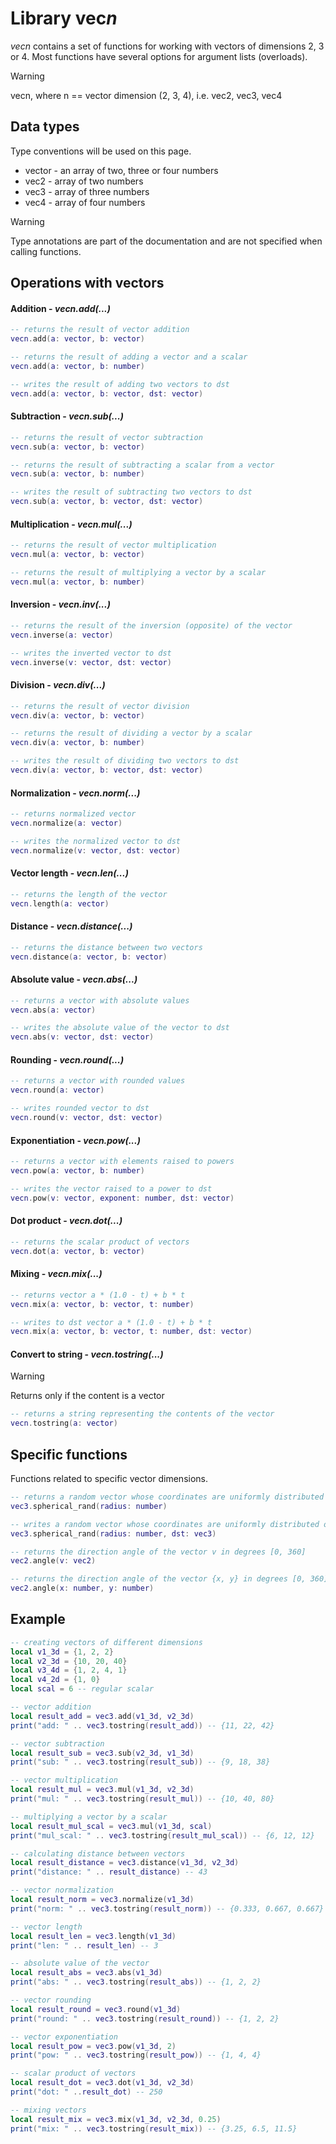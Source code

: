 # Library vec*n*

*vecn* contains a set of functions for working with vectors of dimensions 2, 3 or 4.
Most functions have several options for argument lists (overloads).

> [!WARNING]
>
> vecn, where n == vector dimension (2, 3, 4), i.e. vec2, vec3, vec4
>

## Data types

Type conventions will be used on this page.
- vector - an array of two, three or four numbers
- vec2 - array of two numbers
- vec3 - array of three numbers
- vec4 - array of four numbers

> [!WARNING]
>
> Type annotations are part of the documentation and are not specified when calling functions.


## Operations with vectors

#### Addition - *vecn.add(...)*

```lua
-- returns the result of vector addition
vecn.add(a: vector, b: vector)

-- returns the result of adding a vector and a scalar
vecn.add(a: vector, b: number)

-- writes the result of adding two vectors to dst
vecn.add(a: vector, b: vector, dst: vector)
```

#### Subtraction - *vecn.sub(...)*

```lua
-- returns the result of vector subtraction
vecn.sub(a: vector, b: vector)

-- returns the result of subtracting a scalar from a vector
vecn.sub(a: vector, b: number)

-- writes the result of subtracting two vectors to dst
vecn.sub(a: vector, b: vector, dst: vector)
```

#### Multiplication - *vecn.mul(...)*

```lua
-- returns the result of vector multiplication
vecn.mul(a: vector, b: vector)

-- returns the result of multiplying a vector by a scalar
vecn.mul(a: vector, b: number)
```

#### Inversion - *vecn.inv(...)*

```lua
-- returns the result of the inversion (opposite) of the vector
vecn.inverse(a: vector)

-- writes the inverted vector to dst
vecn.inverse(v: vector, dst: vector)
```

#### Division - *vecn.div(...)*

```lua
-- returns the result of vector division
vecn.div(a: vector, b: vector)

-- returns the result of dividing a vector by a scalar
vecn.div(a: vector, b: number)

-- writes the result of dividing two vectors to dst
vecn.div(a: vector, b: vector, dst: vector)
```

#### Normalization - *vecn.norm(...)*

```lua
-- returns normalized vector
vecn.normalize(a: vector)

-- writes the normalized vector to dst
vecn.normalize(v: vector, dst: vector)
```

#### Vector length - *vecn.len(...)*

```lua
-- returns the length of the vector
vecn.length(a: vector)

```

#### Distance - *vecn.distance(...)*

```lua
-- returns the distance between two vectors
vecn.distance(a: vector, b: vector)
```

#### Absolute value - *vecn.abs(...)*

```lua
-- returns a vector with absolute values
vecn.abs(a: vector)

-- writes the absolute value of the vector to dst
vecn.abs(v: vector, dst: vector)
```

#### Rounding - *vecn.round(...)*

```lua
-- returns a vector with rounded values
vecn.round(a: vector)

-- writes rounded vector to dst
vecn.round(v: vector, dst: vector)
```

#### Exponentiation - *vecn.pow(...)*

```lua
-- returns a vector with elements raised to powers
vecn.pow(a: vector, b: number)

-- writes the vector raised to a power to dst
vecn.pow(v: vector, exponent: number, dst: vector)
```

#### Dot product - *vecn.dot(...)*
```lua
-- returns the scalar product of vectors
vecn.dot(a: vector, b: vector)
```

#### Mixing - *vecn.mix(...)*

```lua
-- returns vector a * (1.0 - t) + b * t
vecn.mix(a: vector, b: vector, t: number)

-- writes to dst vector a * (1.0 - t) + b * t
vecn.mix(a: vector, b: vector, t: number, dst: vector)
```

#### Convert to string - *vecn.tostring(...)*
> [!WARNING]
> Returns only if the content is a vector
```lua
-- returns a string representing the contents of the vector
vecn.tostring(a: vector)
```

## Specific functions

Functions related to specific vector dimensions.

```lua
-- returns a random vector whose coordinates are uniformly distributed on a sphere of a given radius
vec3.spherical_rand(radius: number)

-- writes a random vector whose coordinates are uniformly distributed on a sphere of a given radius in dst
vec3.spherical_rand(radius: number, dst: vec3)

-- returns the direction angle of the vector v in degrees [0, 360]
vec2.angle(v: vec2)

-- returns the direction angle of the vector {x, y} in degrees [0, 360]
vec2.angle(x: number, y: number)
```


## Example
```lua
-- creating vectors of different dimensions
local v1_3d = {1, 2, 2}
local v2_3d = {10, 20, 40}
local v3_4d = {1, 2, 4, 1}
local v4_2d = {1, 0}
local scal = 6 -- regular scalar

-- vector addition
local result_add = vec3.add(v1_3d, v2_3d)
print("add: " .. vec3.tostring(result_add)) -- {11, 22, 42}

-- vector subtraction
local result_sub = vec3.sub(v2_3d, v1_3d)
print("sub: " .. vec3.tostring(result_sub)) -- {9, 18, 38}

-- vector multiplication
local result_mul = vec3.mul(v1_3d, v2_3d)
print("mul: " .. vec3.tostring(result_mul)) -- {10, 40, 80}

-- multiplying a vector by a scalar
local result_mul_scal = vec3.mul(v1_3d, scal)
print("mul_scal: " .. vec3.tostring(result_mul_scal)) -- {6, 12, 12}

-- calculating distance between vectors
local result_distance = vec3.distance(v1_3d, v2_3d)
print("distance: " .. result_distance) -- 43

-- vector normalization
local result_norm = vec3.normalize(v1_3d)
print("norm: " .. vec3.tostring(result_norm)) -- {0.333, 0.667, 0.667}

-- vector length
local result_len = vec3.length(v1_3d)
print("len: " .. result_len) -- 3

-- absolute value of the vector
local result_abs = vec3.abs(v1_3d)
print("abs: " .. vec3.tostring(result_abs)) -- {1, 2, 2}

-- vector rounding
local result_round = vec3.round(v1_3d)
print("round: " .. vec3.tostring(result_round)) -- {1, 2, 2}

-- vector exponentiation
local result_pow = vec3.pow(v1_3d, 2)
print("pow: " .. vec3.tostring(result_pow)) -- {1, 4, 4}

-- scalar product of vectors
local result_dot = vec3.dot(v1_3d, v2_3d)
print("dot: " ..result_dot) -- 250

-- mixing vectors
local result_mix = vec3.mix(v1_3d, v2_3d, 0.25)
print("mix: " .. vec3.tostring(result_mix)) -- {3.25, 6.5, 11.5}
